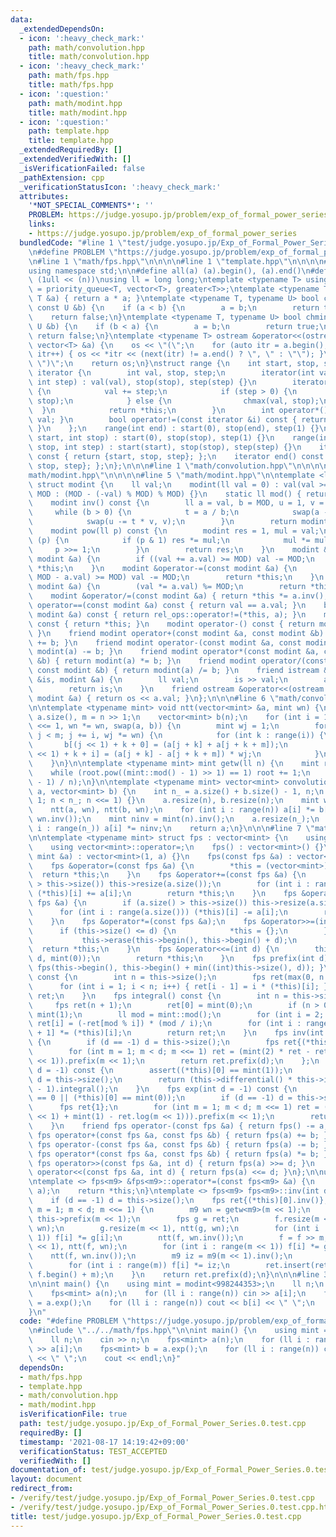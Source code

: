 ```yaml
---
data:
  _extendedDependsOn:
  - icon: ':heavy_check_mark:'
    path: math/convolution.hpp
    title: math/convolution.hpp
  - icon: ':heavy_check_mark:'
    path: math/fps.hpp
    title: math/fps.hpp
  - icon: ':question:'
    path: math/modint.hpp
    title: math/modint.hpp
  - icon: ':question:'
    path: template.hpp
    title: template.hpp
  _extendedRequiredBy: []
  _extendedVerifiedWith: []
  _isVerificationFailed: false
  _pathExtension: cpp
  _verificationStatusIcon: ':heavy_check_mark:'
  attributes:
    '*NOT_SPECIAL_COMMENTS*': ''
    PROBLEM: https://judge.yosupo.jp/problem/exp_of_formal_power_series
    links:
    - https://judge.yosupo.jp/problem/exp_of_formal_power_series
  bundledCode: "#line 1 \"test/judge.yosupo.jp/Exp_of_Formal_Power_Series.0.test.cpp\"\
    \n#define PROBLEM \"https://judge.yosupo.jp/problem/exp_of_formal_power_series\"\
    \n#line 1 \"math/fps.hpp\"\n\n\n\n#line 1 \"template.hpp\"\n\n\n\n#include <bits/stdc++.h>\n\
    using namespace std;\n\n#define all(a) (a).begin(), (a).end()\n#define bit(n)\
    \ (1ull << (n))\nusing ll = long long;\ntemplate <typename T> using priority_queue_rev\
    \ = priority_queue<T, vector<T>, greater<T>>;\ntemplate <typename T> T sq(const\
    \ T &a) { return a * a; }\ntemplate <typename T, typename U> bool chmax(T &a,\
    \ const U &b) {\n    if (a < b) {\n        a = b;\n        return true;\n    }\n\
    \    return false;\n}\ntemplate <typename T, typename U> bool chmin(T &a, const\
    \ U &b) {\n    if (b < a) {\n        a = b;\n        return true;\n    }\n   \
    \ return false;\n}\ntemplate <typename T> ostream &operator<<(ostream &os, const\
    \ vector<T> &a) {\n    os << \"(\";\n    for (auto itr = a.begin(); itr != a.end();\
    \ itr++) { os << *itr << (next(itr) != a.end() ? \", \" : \"\"); }\n    os <<\
    \ \")\";\n    return os;\n}\nstruct range {\n    int start, stop, step;\n    struct\
    \ iterator {\n        int val, stop, step;\n        iterator(int val, int stop,\
    \ int step) : val(val), stop(stop), step(step) {}\n        iterator &operator++()\
    \ {\n            val += step;\n            if (step > 0) {\n                chmin(val,\
    \ stop);\n            } else {\n                chmax(val, stop);\n          \
    \  }\n            return *this;\n        }\n        int operator*() const { return\
    \ val; }\n        bool operator!=(const iterator &i) const { return val != i.val;\
    \ }\n    };\n    range(int end) : start(0), stop(end), step(1) {}\n    range(int\
    \ start, int stop) : start(0), stop(stop), step(1) {}\n    range(int start, int\
    \ stop, int step) : start(start), stop(stop), step(step) {}\n    iterator begin()\
    \ const { return {start, stop, step}; };\n    iterator end() const { return {stop,\
    \ stop, step}; };\n};\n\n\n#line 1 \"math/convolution.hpp\"\n\n\n\n#line 1 \"\
    math/modint.hpp\"\n\n\n\n#line 5 \"math/modint.hpp\"\n\ntemplate <ll MOD = 1000000007>\
    \ struct modint {\n    ll val;\n    modint(ll val = 0) : val(val >= 0 ? val %\
    \ MOD : (MOD - (-val) % MOD) % MOD) {}\n    static ll mod() { return MOD; }\n\
    \    modint inv() const {\n        ll a = val, b = MOD, u = 1, v = 0, t;\n   \
    \     while (b > 0) {\n            t = a / b;\n            swap(a -= t * b, b);\n\
    \            swap(u -= t * v, v);\n        }\n        return modint(u);\n    }\n\
    \    modint pow(ll p) const {\n        modint res = 1, mul = val;\n        while\
    \ (p) {\n            if (p & 1) res *= mul;\n            mul *= mul;\n       \
    \     p >>= 1;\n        }\n        return res;\n    }\n    modint &operator+=(const\
    \ modint &a) {\n        if ((val += a.val) >= MOD) val -= MOD;\n        return\
    \ *this;\n    }\n    modint &operator-=(const modint &a) {\n        if ((val +=\
    \ MOD - a.val) >= MOD) val -= MOD;\n        return *this;\n    }\n    modint &operator*=(const\
    \ modint &a) {\n        (val *= a.val) %= MOD;\n        return *this;\n    }\n\
    \    modint &operator/=(const modint &a) { return *this *= a.inv(); }\n    bool\
    \ operator==(const modint &a) const { return val == a.val; }\n    bool operator!=(const\
    \ modint &a) const { return rel_ops::operator!=(*this, a); }\n    modint operator+()\
    \ const { return *this; }\n    modint operator-() const { return modint(-val);\
    \ }\n    friend modint operator+(const modint &a, const modint &b) { return modint(a)\
    \ += b; }\n    friend modint operator-(const modint &a, const modint &b) { return\
    \ modint(a) -= b; }\n    friend modint operator*(const modint &a, const modint\
    \ &b) { return modint(a) *= b; }\n    friend modint operator/(const modint &a,\
    \ const modint &b) { return modint(a) /= b; }\n    friend istream &operator>>(istream\
    \ &is, modint &a) {\n        ll val;\n        is >> val;\n        a = modint(val);\n\
    \        return is;\n    }\n    friend ostream &operator<<(ostream &os, const\
    \ modint &a) { return os << a.val; }\n};\n\n\n#line 6 \"math/convolution.hpp\"\
    \n\ntemplate <typename mint> void ntt(vector<mint> &a, mint wn) {\n    int n =\
    \ a.size(), m = n >> 1;\n    vector<mint> b(n);\n    for (int i = 1; i < n; i\
    \ <<= 1, wn *= wn, swap(a, b)) {\n        mint wj = 1;\n        for (int j = 0;\
    \ j < m; j += i, wj *= wn) {\n            for (int k : range(i)) {\n         \
    \       b[(j << 1) + k + 0] = (a[j + k] + a[j + k + m]);\n                b[(j\
    \ << 1) + k + i] = (a[j + k] - a[j + k + m]) * wj;\n            }\n        }\n\
    \    }\n}\n\ntemplate <typename mint> mint getw(ll n) {\n    mint root = 2;\n\
    \    while (root.pow((mint::mod() - 1) >> 1) == 1) root += 1;\n    return root.pow((mint::mod()\
    \ - 1) / n);\n}\n\ntemplate <typename mint> vector<mint> convolution_friendly(vector<mint>\
    \ a, vector<mint> b) {\n    int n_ = a.size() + b.size() - 1, n;\n    for (n =\
    \ 1; n < n_; n <<= 1) {}\n    a.resize(n), b.resize(n);\n    mint wn = getw<mint>(n);\n\
    \    ntt(a, wn), ntt(b, wn);\n    for (int i : range(n)) a[i] *= b[i];\n    ntt(a,\
    \ wn.inv());\n    mint ninv = mint(n).inv();\n    a.resize(n_);\n    for (int\
    \ i : range(n_)) a[i] *= ninv;\n    return a;\n}\n\n\n#line 7 \"math/fps.hpp\"\
    \n\ntemplate <typename mint> struct fps : vector<mint> {\n    using vector<mint>::vector;\n\
    \    using vector<mint>::operator=;\n    fps() : vector<mint>() {}\n    fps(const\
    \ mint &a) : vector<mint>(1, a) {}\n    fps(const fps &a) : vector<mint>(a) {}\n\
    \    fps &operator=(const fps &a) {\n        *this = (vector<mint>)a;\n      \
    \  return *this;\n    }\n    fps &operator+=(const fps &a) {\n        if (a.size()\
    \ > this->size()) this->resize(a.size());\n        for (int i : range(a.size()))\
    \ (*this)[i] += a[i];\n        return *this;\n    }\n    fps &operator-=(const\
    \ fps &a) {\n        if (a.size() > this->size()) this->resize(a.size());\n  \
    \      for (int i : range(a.size())) (*this)[i] -= a[i];\n        return *this;\n\
    \    }\n    fps &operator*=(const fps &a);\n    fps &operator>>=(int d) {\n  \
    \      if (this->size() <= d) {\n            *this = {};\n        } else {\n \
    \           this->erase(this->begin(), this->begin() + d);\n        }\n      \
    \  return *this;\n    }\n    fps &operator<<=(int d) {\n        this->insert(this->begin(),\
    \ d, mint(0));\n        return *this;\n    }\n    fps prefix(int d) const { return\
    \ fps(this->begin(), this->begin() + min((int)this->size(), d)); }\n    fps differential()\
    \ const {\n        int n = this->size();\n        fps ret(max(0, n - 1));\n  \
    \      for (int i = 1; i < n; i++) { ret[i - 1] = i * (*this)[i]; }\n        return\
    \ ret;\n    }\n    fps integral() const {\n        int n = this->size();\n   \
    \     fps ret(n + 1);\n        ret[0] = mint(0);\n        if (n > 0) ret[1] =\
    \ mint(1);\n        ll mod = mint::mod();\n        for (int i = 2; i <= n; i++)\
    \ ret[i] = (-ret[mod % i]) * (mod / i);\n        for (int i : range(n)) ret[i\
    \ + 1] *= (*this)[i];\n        return ret;\n    }\n    fps inv(int d = -1) const\
    \ {\n        if (d == -1) d = this->size();\n        fps ret{(*this)[0].inv()};\n\
    \        for (int m = 1; m < d; m <<= 1) ret = (mint(2) * ret - ret * ret * this->prefix(m\
    \ << 1)).prefix(m << 1);\n        return ret.prefix(d);\n    };\n    fps log(int\
    \ d = -1) const {\n        assert((*this)[0] == mint(1));\n        if (d == -1)\
    \ d = this->size();\n        return (this->differential() * this->inv(d)).prefix(d\
    \ - 1).integral();\n    }\n    fps exp(int d = -1) const {\n        assert(this->size()\
    \ == 0 || (*this)[0] == mint(0));\n        if (d == -1) d = this->size();\n  \
    \      fps ret{1};\n        for (int m = 1; m < d; m <<= 1) ret = (ret * (prefix(m\
    \ << 1) + mint(1) - ret.log(m << 1))).prefix(m << 1);\n        return ret.prefix(d);\n\
    \    }\n    friend fps operator-(const fps &a) { return fps() -= a; }\n    friend\
    \ fps operator+(const fps &a, const fps &b) { return fps(a) += b; }\n    friend\
    \ fps operator-(const fps &a, const fps &b) { return fps(a) -= b; }\n    friend\
    \ fps operator*(const fps &a, const fps &b) { return fps(a) *= b; }\n    friend\
    \ fps operator>>(const fps &a, int d) { return fps(a) >>= d; }\n    friend fps\
    \ operator<<(const fps &a, int d) { return fps(a) <<= d; }\n};\n\nusing m9 = modint<998244353>;\n\
    \ntemplate <> fps<m9> &fps<m9>::operator*=(const fps<m9> &a) {\n    *this = convolution_friendly<m9>(*this,\
    \ a);\n    return *this;\n}\ntemplate <> fps<m9> fps<m9>::inv(int d) const {\n\
    \    if (d == -1) d = this->size();\n    fps ret{(*this)[0].inv()};\n    for (int\
    \ m = 1; m < d; m <<= 1) {\n        m9 wn = getw<m9>(m << 1);\n        fps f =\
    \ this->prefix(m << 1);\n        fps g = ret;\n        f.resize(m << 1), ntt(f,\
    \ wn);\n        g.resize(m << 1), ntt(g, wn);\n        for (int i : range(m <<\
    \ 1)) f[i] *= g[i];\n        ntt(f, wn.inv());\n        f = f >> m, f.resize(m\
    \ << 1), ntt(f, wn);\n        for (int i : range(m << 1)) f[i] *= g[i];\n    \
    \    ntt(f, wn.inv());\n        m9 iz = m9(m << 1).inv();\n        iz *= -iz;\n\
    \        for (int i : range(m)) f[i] *= iz;\n        ret.insert(ret.end(), f.begin(),\
    \ f.begin() + m);\n    }\n    return ret.prefix(d);\n}\n\n\n#line 3 \"test/judge.yosupo.jp/Exp_of_Formal_Power_Series.0.test.cpp\"\
    \n\nint main() {\n    using mint = modint<998244353>;\n    ll n;\n    cin >> n;\n\
    \    fps<mint> a(n);\n    for (ll i : range(n)) cin >> a[i];\n    fps<mint> b\
    \ = a.exp();\n    for (ll i : range(n)) cout << b[i] << \" \";\n    cout << endl;\n\
    }\n"
  code: "#define PROBLEM \"https://judge.yosupo.jp/problem/exp_of_formal_power_series\"\
    \n#include \"../../math/fps.hpp\"\n\nint main() {\n    using mint = modint<998244353>;\n\
    \    ll n;\n    cin >> n;\n    fps<mint> a(n);\n    for (ll i : range(n)) cin\
    \ >> a[i];\n    fps<mint> b = a.exp();\n    for (ll i : range(n)) cout << b[i]\
    \ << \" \";\n    cout << endl;\n}"
  dependsOn:
  - math/fps.hpp
  - template.hpp
  - math/convolution.hpp
  - math/modint.hpp
  isVerificationFile: true
  path: test/judge.yosupo.jp/Exp_of_Formal_Power_Series.0.test.cpp
  requiredBy: []
  timestamp: '2021-08-17 14:19:42+09:00'
  verificationStatus: TEST_ACCEPTED
  verifiedWith: []
documentation_of: test/judge.yosupo.jp/Exp_of_Formal_Power_Series.0.test.cpp
layout: document
redirect_from:
- /verify/test/judge.yosupo.jp/Exp_of_Formal_Power_Series.0.test.cpp
- /verify/test/judge.yosupo.jp/Exp_of_Formal_Power_Series.0.test.cpp.html
title: test/judge.yosupo.jp/Exp_of_Formal_Power_Series.0.test.cpp
---
```


